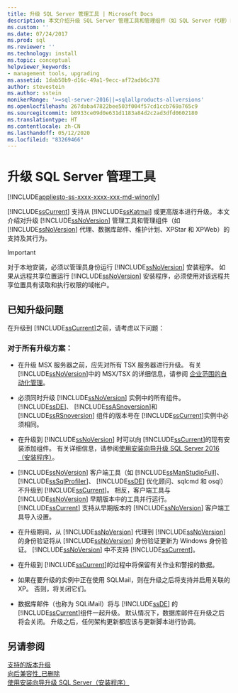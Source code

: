 ```yaml
---
title: 升级 SQL Server 管理工具 | Microsoft Docs
description: 本文介绍升级 SQL Server 管理工具和管理组件（如 SQL Server 代理）的相关支持。
ms.custom: ''
ms.date: 07/24/2017
ms.prod: sql
ms.reviewer: ''
ms.technology: install
ms.topic: conceptual
helpviewer_keywords:
- management tools, upgrading
ms.assetid: 1dab50b9-d16c-49a1-9ecc-af72adb6c378
author: stevestein
ms.author: sstein
monikerRange: '>=sql-server-2016||=sqlallproducts-allversions'
ms.openlocfilehash: 267daba47822bee503f004f57cd1ccb769a765c9
ms.sourcegitcommit: b8933ce09d0e631d1183a84d2c2ad3dfd0602180
ms.translationtype: HT
ms.contentlocale: zh-CN
ms.lasthandoff: 05/12/2020
ms.locfileid: "83269466"
---
```

# <a name="upgrade-sql-server-management-tools"></a>升级 SQL Server 管理工具

[!INCLUDE[appliesto-ss-xxxx-xxxx-xxx-md-winonly](../../includes/appliesto-ss-xxxx-xxxx-xxx-md-winonly.md)]

[!INCLUDE[ssCurrent](../../includes/sscurrent-md.md)] 支持从 [!INCLUDE[ssKatmai](../../includes/sskatmai-md.md)] 或更高版本进行升级。 本文介绍对升级 [!INCLUDE[ssNoVersion](../../includes/ssnoversion-md.md)] 管理工具和管理组件（如 [!INCLUDE[ssNoVersion](../../includes/ssnoversion-md.md)] 代理、数据库邮件、维护计划、XPStar 和 XPWeb）的支持及其行为。  
  
> [!IMPORTANT]  
>  对于本地安装，必须以管理员身份运行 [!INCLUDE[ssNoVersion](../../includes/ssnoversion-md.md)] 安装程序。 如果从远程共享位置运行 [!INCLUDE[ssNoVersion](../../includes/ssnoversion-md.md)] 安装程序，必须使用对该远程共享位置具有读取和执行权限的域帐户。  
  
## <a name="known-upgrade-issues"></a>已知升级问题  
在升级到 [!INCLUDE[ssCurrent](../../includes/sscurrent-md.md)]之前，请考虑以下问题：  
  
### <a name="for-all-upgrade-scenarios"></a>对于所有升级方案：  
  
- 在升级 MSX 服务器之前，应先对所有 TSX 服务器进行升级。 有关 [!INCLUDE[ssNoVersion](../../includes/ssnoversion-md.md)]中的 MSX/TSX 的详细信息，请参阅 [企业范围的自动化管理](../../ssms/agent/automated-administration-across-an-enterprise.md)。  
  
-   必须同时升级 [!INCLUDE[ssNoVersion](../../includes/ssnoversion-md.md)] 实例中的所有组件。 [!INCLUDE[ssDE](../../includes/ssde-md.md)]、 [!INCLUDE[ssASnoversion](../../includes/ssasnoversion-md.md)]和 [!INCLUDE[ssRSnoversion](../../includes/ssrsnoversion-md.md)] 组件的版本号在 [!INCLUDE[ssCurrent](../../includes/sscurrent-md.md)]实例中必须相同。  
  
-   在升级到 [!INCLUDE[ssNoVersion](../../includes/ssnoversion-md.md)] 时可以向 [!INCLUDE[ssCurrent](../../includes/sscurrent-md.md)]的现有安装添加组件。 有关详细信息，请参阅[使用安装向导升级 SQL Server 2016（安装程序）](../../database-engine/install-windows/upgrade-sql-server-using-the-installation-wizard-setup.md)。  
  
-   [!INCLUDE[ssNoVersion](../../includes/ssnoversion-md.md)] 客户端工具（如 [!INCLUDE[ssManStudioFull](../../includes/ssmanstudiofull-md.md)]、 [!INCLUDE[ssSqlProfiler](../../includes/sssqlprofiler-md.md)]、 [!INCLUDE[ssDE](../../includes/ssde-md.md)] 优化顾问、sqlcmd 和 osql）不升级到 [!INCLUDE[ssCurrent](../../includes/sscurrent-md.md)]。 相反，客户端工具与 [!INCLUDE[ssNoVersion](../../includes/ssnoversion-md.md)] 早期版本中的工具并行运行。 [!INCLUDE[ssCurrent](../../includes/sscurrent-md.md)] 支持从早期版本的 [!INCLUDE[ssNoVersion](../../includes/ssnoversion-md.md)] 客户端工具导入设置。  
  
-   在升级期间，从 [!INCLUDE[ssNoVersion](../../includes/ssnoversion-md.md)] 代理到 [!INCLUDE[ssNoVersion](../../includes/ssnoversion-md.md)] 的身份验证将从 [!INCLUDE[ssNoVersion](../../includes/ssnoversion-md.md)] 身份验证更新为 Windows 身份验证。 [!INCLUDE[ssNoVersion](../../includes/ssnoversion-md.md)] 中不支持 [!INCLUDE[ssCurrent](../../includes/sscurrent-md.md)]。  
  
-   在升级到 [!INCLUDE[ssCurrent](../../includes/sscurrent-md.md)]的过程中将保留有关作业和警报的数据。  
  
-   如果在要升级的实例中正在使用 SQLMail，则在升级之后将支持并启用关联的 XP。 否则，将关闭它们。  
  
-   数据库邮件（也称为 SQLiMail）将与 [!INCLUDE[ssDE](../../includes/ssde-md.md)] 的 [!INCLUDE[ssCurrent](../../includes/sscurrent-md.md)]组件一起升级。 默认情况下，数据库邮件在升级之后将会关闭。 升级之后，任何架构更新都应该与更新脚本进行协调。  
  
## <a name="see-also"></a>另请参阅  
 [支持的版本升级](../../database-engine/install-windows/supported-version-and-edition-upgrades.md)   
 [向后兼容性_已删除](https://msdn.microsoft.com/library/15d9117e-e2fa-4985-99ea-66a117c1e9fd)   
 [使用安装向导升级 SQL Server（安装程序）](../../database-engine/install-windows/upgrade-sql-server-using-the-installation-wizard-setup.md)  
  
  
